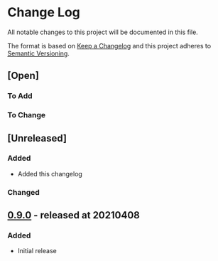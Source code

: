 # Change Log

All notable changes to this project will be documented in this file.

The format is based on [Keep a Changelog](http://keepachangelog.com/)
and this project adheres to [Semantic Versioning](http://semver.org/).

## [Open]

### To Add

### To Change

## [Unreleased]

### Added

* Added this changelog

### Changed

## [0.9.0](https://github.com/bazzline/tatortreiniger/tree/0.9.0) - released at 20210408

### Added

* Initial release
